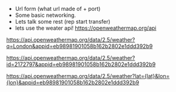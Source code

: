 - Url form (what url made of + port)
- Some basic networking.
- Lets talk some rest (rep start transfer) 
- lets use the weater api! https://openweathermap.org/api

https://api.openweathermap.org/data/2.5/weather?q=London&appid=eb98981901058b162b2802e1ddd392b9

https://api.openweathermap.org/data/2.5/weather?id=2172797&appid=eb98981901058b162b2802e1ddd392b9

https://api.openweathermap.org/data/2.5/weather?lat={lat}&lon={lon}&appid=eb98981901058b162b2802e1ddd392b9

